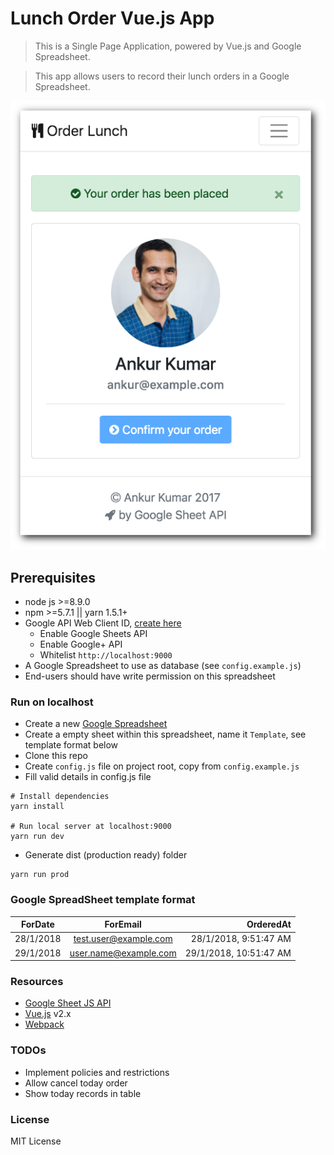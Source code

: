 # Lunch Order Vue.js App

> This is a Single Page Application, powered by Vue.js and Google Spreadsheet.

> This app allows users to record their lunch orders in a Google Spreadsheet.

![screen-shot](screenshot-mobile.png)

## Prerequisites
* node js >=8.9.0
* npm >=5.7.1 || yarn 1.5.1+
* Google API Web Client ID, [create here](https://console.developers.google.com/)
    * Enable Google Sheets API
    * Enable Google+ API
    * Whitelist ```http://localhost:9000```
* A Google Spreadsheet to use as database (see `config.example.js`)
* End-users should have write permission on this spreadsheet

### Run on localhost
* Create a new [Google Spreadsheet](https://sheets.google.com)
* Create a empty sheet within this spreadsheet, name it ```Template```, see template format below
* Clone this repo
* Create ```config.js``` file on project root, copy from ```config.example.js```
* Fill valid details in config.js file
```
# Install dependencies
yarn install

# Run local server at localhost:9000
yarn run dev
```
* Generate dist (production ready) folder
```
yarn run prod
```

### Google SpreadSheet template format

| **ForDate**   | **ForEmail**      | **OrderedAt**       |
| ------------- |:-------------:    | ------------------: |
| 28/1/2018    | test.user@example.com  | 28/1/2018, 9:51:47 AM |
| 29/1/2018    | user.name@example.com  | 29/1/2018, 10:51:47 AM |


### Resources
* [Google Sheet JS API](https://developers.google.com/sheets/quickstart/js)
* [Vue.js](https://vuejs.org/) v2.x
* [Webpack](https://github.com/webpack/webpack)

### TODOs
* Implement policies and restrictions
* Allow cancel today order
* Show today records in table

### License
MIT License
